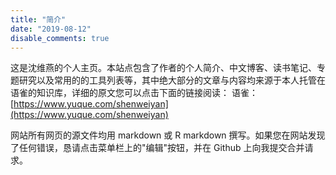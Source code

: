 ```yaml
---
title: "简介"
date: "2019-08-12"
disable_comments: true
---
```


这是沈维燕的个人主页。本站点包含了作者的个人简介、中文博客、读书笔记、专题研究以及常用的的工具列表等，其中绝大部分的文章与内容均来源于本人托管在语雀的知识库，详细的原文您可以点击下面的链接阅读：
语雀：[https://www.yuque.com/shenweiyan](https://www.yuque.com/shenweiyan)

网站所有网页的源文件均用 markdown 或 R markdown 撰写。如果您在网站发现了任何错误，恳请点击菜单栏上的"编辑"按钮，并在 Github 上向我提交合并请求。
